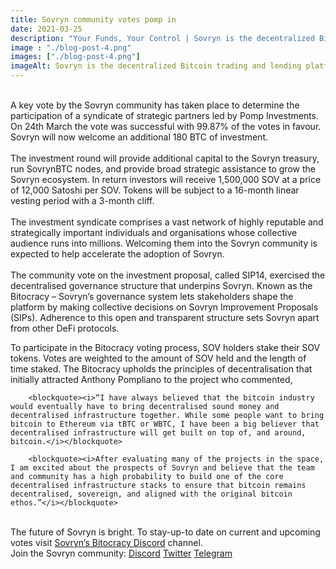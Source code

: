 ```yaml
---
title: Sovryn community votes pomp in
date: 2021-03-25
description: "Your Funds, Your Control | Sovryn is the decentralized Bitcoin trading and lending platform"
image : "./blog-post-4.png"
images: ["./blog-post-4.png"]
imageAlt: Sovryn is the decentralized Bitcoin trading and lending platform.
---
```

<br />
A key vote by the Sovryn community has taken place to determine the participation of a syndicate of strategic partners led by Pomp Investments. On 24th March the vote was successful with 99.87% of the votes in favour. Sovryn will now welcome an additional 180 BTC of investment.
<br />
<br />
The investment round will provide additional capital to the Sovryn treasury, run SovrynBTC nodes, and provide broad strategic assistance to grow the Sovryn ecosystem. In return investors will receive 1,500,000 SOV at a price of 12,000 Satoshi per SOV. Tokens will be subject to a 16-month linear vesting period with a 3-month cliff.
<br />
<br />
The investment syndicate comprises a vast network of highly reputable and strategically important individuals and organisations whose collective audience runs into millions. Welcoming them into the Sovryn community is expected to help accelerate the adoption of Sovryn.
<br />
<br />
The community vote on the investment proposal, called SIP14, exercised the decentralised governance structure that underpins Sovryn. Known as the Bitocracy – Sovryn’s governance system lets stakeholders shape the platform by making collective decisions on Sovryn Improvement Proposals (SIPs). Adherence to this open and transparent structure sets Sovryn apart from other DeFi protocols.

To participate in the Bitocracy voting process, SOV holders stake their SOV tokens. Votes are weighted to the amount of SOV held and the length of time staked. The Bitocracy upholds the principles of decentralisation that initially attracted Anthony Pompliano to the project who commented,

        <blockquote><i>“I have always believed that the bitcoin industry would eventually have to bring decentralised sound money and decentralised infrastructure together. While some people want to bring bitcoin to Ethereum via tBTC or WBTC, I have been a big believer that decentralised infrastructure will get built on top of, and around, bitcoin.</i></blockquote>

        <blockquote><i>After evaluating many of the projects in the space, I am excited about the prospects of Sovryn and believe that the team and community has a high probability to build one of the core decentralised infrastructure stacks to ensure that bitcoin remains decentralised, sovereign, and aligned with the original bitcoin ethos.”</i></blockquote>
<br />
The future of Sovryn is bright. To stay-up-to date on current and upcoming votes visit <a href="#" className="btn-link">Sovryn’s Bitocracy Discord</a> channel.
<br />
Join the Sovryn community:
<a href="#" className="btn-link">Discord</a>
<a href="#" className="btn-link">Twitter</a>
<a href="#" className="btn-link">Telegram</a>
